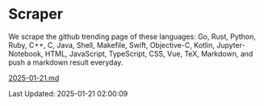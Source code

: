 # Scraper

We scrape the github trending page of these languages: Go, Rust, Python, Ruby, C++, C, Java, Shell, Makefile, Swift, Objective-C, Kotlin, Jupyter-Notebook, HTML, JavaScript, TypeScript, CSS, Vue, TeX, Markdown, and push a markdown result everyday.

[2025-01-21.md](https://github.com/cumthxy/github-trending-backup/blob/master/2025-01-21.md)

Last Updated: 2025-01-21 02:00:09